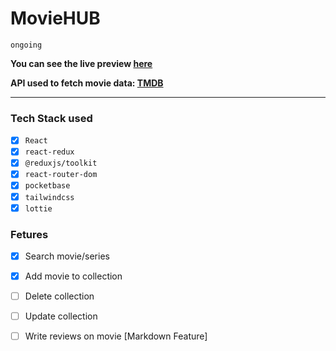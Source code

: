 # MovieHUB 
`ongoing`

**You can see the live preview [here](https://movie-hub.netlify.app)**

**API used to fetch movie data: [TMDB](https://www.themoviedb.org/)**

<hr>

### Tech Stack used

* [x] `React`
* [x] `react-redux`
* [x] `@reduxjs/toolkit`
* [x] `react-router-dom`
* [x] `pocketbase`
* [x] `tailwindcss`
* [x] `lottie`

### Fetures

* [x] Search movie/series
* [x] Add movie to collection
* [ ] Delete collection
* [ ] Update collection
* [ ] Write reviews on movie [Markdown Feature]


